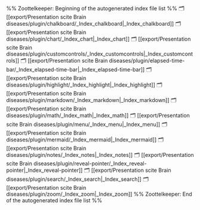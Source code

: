 %% Zoottelkeeper: Beginning of the autogenerated index file list  %%
🗂️ [[export/Presentation scite Brain diseases/plugin/chalkboard/_Index_chalkboard|_Index_chalkboard]]
🗂️ [[export/Presentation scite Brain diseases/plugin/chart/_Index_chart|_Index_chart]]
🗂️ [[export/Presentation scite Brain diseases/plugin/customcontrols/_Index_customcontrols|_Index_customcontrols]]
🗂️ [[export/Presentation scite Brain diseases/plugin/elapsed-time-bar/_Index_elapsed-time-bar|_Index_elapsed-time-bar]]
🗂️ [[export/Presentation scite Brain diseases/plugin/highlight/_Index_highlight|_Index_highlight]]
🗂️ [[export/Presentation scite Brain diseases/plugin/markdown/_Index_markdown|_Index_markdown]]
🗂️ [[export/Presentation scite Brain diseases/plugin/math/_Index_math|_Index_math]]
🗂️ [[export/Presentation scite Brain diseases/plugin/menu/_Index_menu|_Index_menu]]
🗂️ [[export/Presentation scite Brain diseases/plugin/mermaid/_Index_mermaid|_Index_mermaid]]
🗂️ [[export/Presentation scite Brain diseases/plugin/notes/_Index_notes|_Index_notes]]
🗂️ [[export/Presentation scite Brain diseases/plugin/reveal-pointer/_Index_reveal-pointer|_Index_reveal-pointer]]
🗂️ [[export/Presentation scite Brain diseases/plugin/search/_Index_search|_Index_search]]
🗂️ [[export/Presentation scite Brain diseases/plugin/zoom/_Index_zoom|_Index_zoom]]
%% Zoottelkeeper: End of the autogenerated index file list  %%
